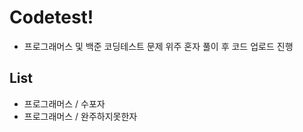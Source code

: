 # Codetest!

- 프로그래머스 및 백준 코딩테스트 문제 위주 혼자 풀이 후 코드 업로드 진행

## List 
- 프로그래머스 / 수포자
- 프로그래머스 / 완주하지못한자
